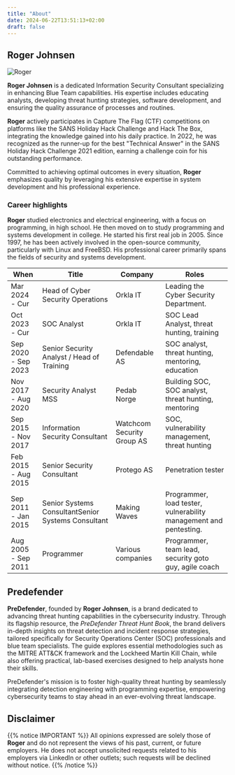 ```yaml
---
title: "About"
date: 2024-06-22T13:51:13+02:00
draft: false
---
```


##   Roger Johnsen

![Roger](/images/roger-profile-small.png)

**Roger Johnsen** is a dedicated Information Security Consultant specializing in enhancing Blue Team capabilities. His expertise includes educating analysts, developing threat hunting strategies, software development, and ensuring the quality assurance of processes and routines.

**Roger** actively participates in Capture The Flag (CTF) competitions on platforms like the SANS Holiday Hack Challenge and Hack The Box, integrating the knowledge gained into his daily practice. In 2022, he was recognized as the runner-up for the best "Technical Answer" in the SANS Holiday Hack Challenge 2021 edition, earning a challenge coin for his outstanding performance.

Committed to achieving optimal outcomes in every situation, **Roger** emphasizes quality by leveraging his extensive expertise in system development and his professional experience.

### Career highlights

**Roger** studied electronics and electrical engineering, with a focus on programming, in high school. He then moved on to study programming and systems development in college. He started his first real job in 2005. Since 1997, he has been actively involved in the open-source community, particularly with Linux and FreeBSD. His professional career primarily spans the fields of security and systems development.

| When | Title | Company | Roles |
| ---- | ----- | ------- | ----- |
| Mar 2024 - Cur | Head of Cyber Security Operations | Orkla IT | Leading the Cyber Security Department. | 
| Oct 2023 - Cur | SOC Analyst | Orkla IT | SOC Lead Analyst, threat hunting, training | 
| Sep 2020 - Sep 2023 | Senior Security Analyst / Head of Training | Defendable AS | SOC analyst, threat hunting, mentoring, education | 
| Nov 2017 - Aug 2020 | Security Analyst MSS | Pedab Norge | Building SOC, SOC analyst, threat hunting, mentoring |
| Sep 2015 - Nov 2017 | Information Security Consultant | Watchcom Security Group AS | SOC, vulnerability management, threat hunting |
| Feb 2015 - Aug 2015 | Senior Security Consultant | Protego AS | Penetration tester | 
| Sep 2011 - Jan 2015 | Senior Systems ConsultantSenior Systems Consultant | Making Waves| Programmer, load tester, vulnerability management and pentesting. | 
| Aug 2005 - Sep 2011 | Programmer | Various companies | Programmer, team lead, security goto guy, agile coach |

## Predefender

**PreDefender**, founded by **Roger Johnsen**, is a brand dedicated to advancing threat hunting capabilities in the cybersecurity industry. Through its flagship resource, the *PreDefender Threat Hunt Book*, the brand delivers in-depth insights on threat detection and incident response strategies, tailored specifically for Security Operations Center (SOC) professionals and blue team specialists. The guide explores essential methodologies such as the MITRE ATT&CK framework and the Lockheed Martin Kill Chain, while also offering practical, lab-based exercises designed to help analysts hone their skills. 

PreDefender's mission is to foster high-quality threat hunting by seamlessly integrating detection engineering with programming expertise, empowering cybersecurity teams to stay ahead in an ever-evolving threat landscape.

## Disclaimer

{{% notice IMPORTANT %}}
All opinions expressed are solely those of **Roger** and do not represent the views of his past, current, or future employers. He does not accept unsolicited requests related to his employers via LinkedIn or other outlets; such requests will be declined without notice.
{{% /notice %}}